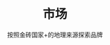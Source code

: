 ---
layout: dimensions-category
title: 市场
subtitle: 按照金砖国家+的地理来源探索品牌
permalink: /zh/discover/markets/
lang: zh
ref: markets
category: market
# NOTE: sections kept in frontmatter due to discrepancy with page_sections.yml
# page_sections.yml dimension-category has: breadcrumbs, content
# but this page uses: breadcrumbs, hero, featured-markets, all-markets-grid, market-map, market-insights, cross-navigation
sections:
  - breadcrumbs
  - hero
  - featured-markets
  - all-markets-grid
  - market-map
  - market-insights
  - cross-navigation
---